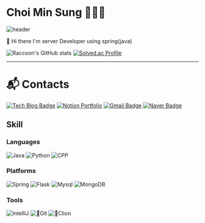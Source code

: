 # Choi Min Sung 🧑🏻‍💻
![header](https://capsule-render.vercel.app/api?type=waving&color=timeAuto&height=300&section=header&text=Backend%20Engineer%20Raccoon&fontSize=60)

👋 Hi there I'm server Developer using spring(java)

<!--[![Hits](https://hits.seeyoufarm.com/api/count/incr/badge.svg?url=https%3A%2F%2Fgithub.com%2Fraccoon-coding&count_bg=%2379C83D&title_bg=%23555555&icon=&icon_color=%23E7E7E7&title=hits&edge_flat=false)](https://hits.seeyoufarm.com) -->

![Raccoon's GitHub stats](https://github-readme-stats.vercel.app/api?username=raccoon-coding&show_icons=true&theme=rose)
[![Solved.ac Profile](http://mazassumnida.wtf/api/generate_badge?boj=minsungt)](https://solved.ac/minsungt)

---
# :mailbox_with_mail: Contacts

[![Tech Blog Badge](http://img.shields.io/badge/Tech_Blog-FFFFFF?style=flat-square&logo=Tistory&logoColor=000000&link=https://harmony-raccoon.tistory.com/)](https://harmony-raccoon.tistory.com/)
[![Notion Portfolio](http://img.shields.io/badge/Portfolio-FFFFFF?style=flat-square&logo=Notion&logoColor=000000&link=https://www.notion.so/Choi-Min-Sung-52ec35a207c24b5f890e441dd0ba3c02)](https://www.notion.so/Choi-Min-Sung-52ec35a207c24b5f890e441dd0ba3c02)
[![Gmail Badge](https://img.shields.io/badge/Gmail-FFFFFF?style=flat-square&logo=Gmail&logoColor=d14836&link=mailto:minsung352@gmail.com)](mailto:minsung352@gmail.com)
[![Naver Badge](https://img.shields.io/badge/Naver-FFFFFF?style=flat-square&logo=Naver&logoColor=03C75A&link=mailto:minsungt@naver.com)](mailto:minsungt@naver.com)


## Skill
### Languages 
![Java](https://img.shields.io/badge/Java-FFFFFF?style=flat&logo=openjdk&logoColor=437291)
![Python](https://img.shields.io/badge/Python-FFFFFF?style=flat&logo=Python&logoColor=3776AB)
![CPP](https://img.shields.io/badge/C++-FFFFFF?style=flat&logo=cplusplus&logoColor=00599C)

### Platforms
![Spring](https://img.shields.io/badge/Spring-FFFFFF?style=flat&logo=Spring&logoColor=6DB33F)
![Flask](https://img.shields.io/badge/Flask-FFFFFF?style=flat&logo=Flask&logoColor=000000)
![Mysql](https://img.shields.io/badge/Mysql-FFFFFF?style=flat&logo=Mysql&logoColor=4479A1)
![MongoDB](https://img.shields.io/badge/MongoDB-FFFFFF?style=flat&logo=mongodb&logoColor=47A248)

### Tools
![IntelliJ](https://img.shields.io/badge/IntelliJ_IDEA-FFFFFF?style=flat&logo=intellijidea&logoColor=000000)
![Git](https://img.shields.io/badge/Git-FFFFFF?style=flat&logo=git&logoColor=F05032)
![Clion](https://img.shields.io/badge/Clion-FFFFFF?style=flat&logo=clion&logoColor=000000)
<!--
**raccoon-coding/raccoon-c![Uploading notion.svg…]()
oding** is a ✨ _special_ ✨ repository because its `README.md` (this file) appears on your GitHub profile.

Here are some ideas to get you started:

- 🔭 I’m currently working on ...
- 🌱 I’m currently learning ...
- 👯 I’m looking to collaborate on ...
- 🤔 I’m looking for help with ...
- 💬 Ask me about ...
- 📫 How to reach me: ...
- 😄 Pronouns: ...
- ⚡ Fun fact: ...
-->
